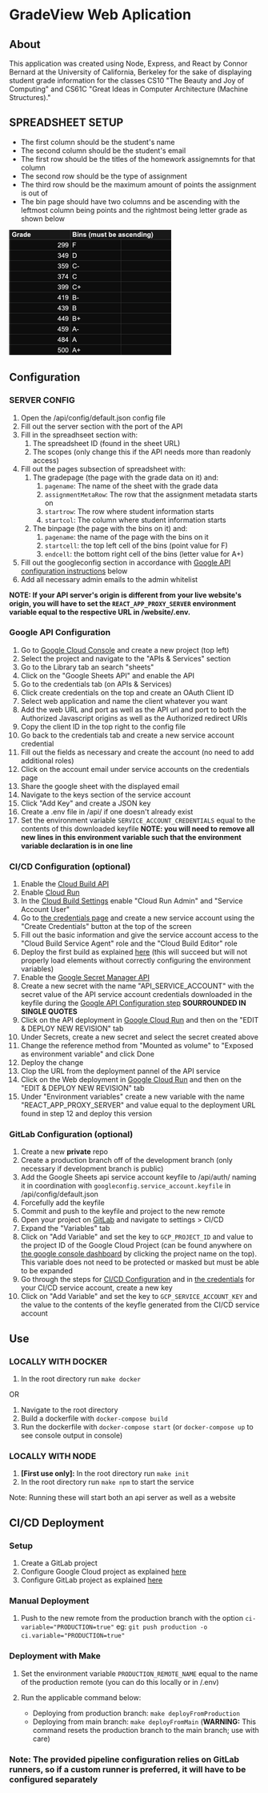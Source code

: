 # GradeView Web Aplication

## About

This application was created using Node, Express, and React by Connor Bernard at the University of California, Berkeley for the sake of displaying student grade information for the classes CS10 "The Beauty and Joy of Computing" and CS61C "Great Ideas in Computer Architecture (Machine Structures)."

## SPREADSHEET SETUP

- The first column should be the student's name
- The second column should be the student's email
- The first row should be the titles of the homework assignemnts for that column
- The second row should be the type of assignment
- The third row should be the maximum amount of points the assignment is out of
- The bin page should have two columns and be ascending with the leftmost column being points and the rightmost being letter grade as shown below

![Picture of proper readme configuration](./readmeImages/binsFormat.png)

## Configuration

### SERVER CONFIG

1. Open the /api/config/default.json config file
2. Fill out the server section with the port of the API
3. Fill in the spreadhseet section with:
    1. The spreadsheet ID (found in the sheet URL)
    2. The scopes (only change this if the API needs more than readonly access)
4. Fill out the pages subsection of spreadsheet with:
    1. The gradepage (the page with the grade data on it) and:
        1. `pagename`: The name of the sheet with the grade data
        2. `assignmentMetaRow`: The row that the assignment metadata starts on
        3. `startrow`: The row where student information starts
        4. `startcol`: The column where student information starts
    2. The binpage (the page with the bins on it) and:
        1. `pagename`: the name of the page with the bins on it
        2. `startcell`: the top left cell of the bins (point value for F)
        3. `endcell`: the bottom right cell of the bins (letter value for A+)
5. Fill out the googleconfig section in accordance with [Google API configuration instructions](#google-api-configuration) below
6. Add all necessary admin emails to the admin whitelist

__NOTE: If your API server's origin is different from your live website's origin, you will have to set the `REACT_APP_PROXY_SERVER` environment variable equal to the respective URL in /website/.env.__

### Google API Configuration

1. Go to [Google Cloud Console](https://console.cloud.google.com/) and create a new project (top left)
2. Select the project and navigate to the "APIs & Services" section
3. Go to the Library tab an search "sheets"
4. Click on the "Google Sheets API" and enable the API
5. Go to the credentials tab (on APIs & Services)
6. Click create credentials on the top and create an OAuth Client ID
7. Select web application and name the client whatever you want
8. Add the web URL and port as well as the API url and port to both the Authorized Javascript origins as well as the Authorized redirect URIs
9. Copy the client ID in the top right to the config file
10. Go back to the credentials tab and create a new service account credential
11. Fill out the fields as necessary and create the account (no need to add additional roles)
12. Click on the account email under service accounts on the credentials page
13. Share the google sheet with the displayed email
14. Navigate to the keys section of the service account
15. Click "Add Key" and create a JSON key
16. Create a .env file in /api/ if one doesn't already exist
17. Set the environment variable `SERVICE_ACCOUNT_CREDENTIALS` equal to the contents of this downloaded keyfile __NOTE: you will need to remove all new lines in this environment variable such that the environment variable declaration is in one line__

### CI/CD Configuration (optional)

1. Enable the [Cloud Build API](https://console.cloud.google.com/marketplace/product/google/cloudbuild.googleapis.com)
2. Enable [Cloud Run](https://console.cloud.google.com/marketplace/product/google-cloud-platform/cloud-run)
3. In the [Cloud Build Settings](https://console.cloud.google.com/cloud-build/settings/service-account?project) enable "Cloud Run Admin" and "Service Account User"
4. Go to [the credentials page](https://console.cloud.google.com/apis/credentials) and create a new service account using the "Create Credentials" button at the top of the screen
5. Fill out the basic information and give the service account access to the "Cloud Build Service Agent" role and the "Cloud Build Editor" role
6. Deploy the first build as explained [here](#manual-deployment) (this will succeed but will not properly load elements without correctly configuring the environment variables)
7. Enable the [Google Secret Manager API](https://console.cloud.google.com/security/secret-manager)
8. Create a new secret with the name "API_SERVICE_ACCOUNT" with the secret value of the API service account credentials downloaded in the keyfile during the [Google API Configuration step](#google-api-configuration) __SOURROUNDED IN SINGLE QUOTES__
9. Click on the API deployment in [Google Cloud Run](https://console.cloud.google.com/run) and then on the "EDIT & DEPLOY NEW REVISION" tab
10. Under Secrets, create a new secret and select the secret created above
11. Change the reference method from "Mounted as volume" to "Exposed as environment variable" and click Done
12. Deploy the change
13. Clop the URL from the deployment pannel of the API service
14. Click on the Web deployment in [Google Cloud Run](https://console.cloud.google.com/run) and then on the "EDIT & DEPLOY NEW REVISION" tab
15. Under "Environment variables" create a new variable with the name "REACT_APP_PROXY_SERVER" and value equal to the deployment URL found in step 12 and deploy this version

### GitLab Configuration (optional)

1. Create a new __private__ repo
2. Create a production branch off of the development branch (only necessary if development branch is public)
3. Add the Google Sheets api service account keyfile to /api/auth/ naming it in coordination with `googleconfig.service_account.keyfile` in /api/config/default.json
4. Forcefully add the keyfile
5. Commit and push to the keyfile and project to the new remote
6. Open your project on [GitLab](https://gitlab.com/) and navigate to settings > CI/CD
7. Expand the "Variables" tab
8. Click on "Add Variable" and set the key to `GCP_PROJECT_ID` and value to the project ID of the Google Cloud Project (can be found anywhere on [the google console dashboard](https://console.cloud.google.com/) by clicking the project name on the top).  This variable does not need to be protected or masked but must be able to be expanded
9. Go through the steps for [CI/CD Configuration](cicd-configuration-optional) and in [the credentials](console.cloud.google.com/apis/credentials) for your CI/CD service account, create a new key
10. Click on "Add Variable" and set the key to `GCP_SERVICE_ACCOUNT_KEY` and the value to the contents of the keyfle generated from the CI/CD service account

## Use

### LOCALLY WITH DOCKER

1. In the root directory run `make docker`

OR

1. Navigate to the root directory
2. Build a dockerfile with `docker-compose build`
3. Run the dockerfile with `docker-compose start` (or `docker-compose up` to see console output in console)

### LOCALLY WITH NODE

1. __[First use only]:__ In the root directory run `make init`
2. In the root directory run `make npm` to start the service

Note: Running these will start both an api server as well as a website

## CI/CD Deployment

### Setup

1. Create a GitLab project
2. Configure Google Cloud project as explained [here](#cicd-configuration-optional)
3. Configure GitLab project as explained [here](#gitlab-configuration-optional)

### Manual Deployment

1. Push to the new remote from the production branch with the option `ci-variable="PRODUCTION=true"`
eg: `git push production -o ci.variable="PRODUCTION=true"`

### Deployment with Make

1. Set the environment variable `PRODUCTION_REMOTE_NAME` equal to the name of the production remote (you can do this locally or in /.env)
2. Run the applicable command below:

    - Deploying from production branch: `make deployFromProduction`
    - Deploying from main branch: `make deployFromMain` (__WARNING:__ This command resets the production branch to the main branch; use with care)

### Note: The provided pipeline configuration relies on GitLab runners, so if a custom runner is preferred, it will have to be configured separately
